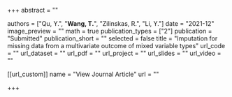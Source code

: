 +++
abstract = ""

authors = ["Qu, Y.", "**Wang, T.**", "Zilinskas, R.", "Li, Y."]
date = "2021-12"
image_preview = ""
math = true
publication_types = ["2"]
publication = "Submitted"
publication_short = ""
selected = false
title = "Imputation for missing data from a multivariate outcome of mixed variable types"
url_code = ""
url_dataset = ""
url_pdf = ""
url_project = ""
url_slides = ""
url_video = ""

[[url_custom]]
name = "View Journal Article"
url = ""

+++
